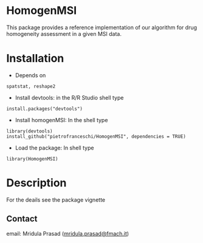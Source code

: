 # HomogenMSI
This package provides a reference implementation of our algorithm for drug homogeneity assessment in a given MSI data. 

# Installation

* Depends on

```
spatstat, reshape2
```
* Install devtools: in the R/R Studio shell type
```{r}
install.packages("devtools")
```

* Install homogenMSI: In the shell type
```{r}
library(devtools)
install_github("pietrofranceschi/HomogenMSI", dependencies = TRUE) 
```

* Load the package: In shell type
```{r}
library(HomogenMSI)
```

# Description
For the deails see the package vignette




## Contact

email: Mridula Prasad (<mridula.prasad@fmach.it>)
